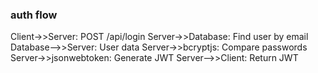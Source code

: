 ### auth flow
Client->>Server: POST /api/login
Server->>Database: Find user by email
Database-->>Server: User data
Server->>bcryptjs: Compare passwords
Server->>jsonwebtoken: Generate JWT
Server-->>Client: Return JWT